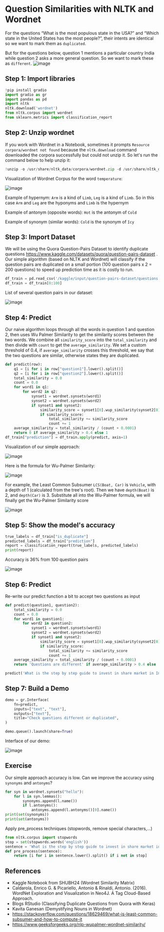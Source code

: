 # Question Similarities with NLTK and Wordnet

For the questions “What is the most populous state in the USA?” and “Which state in the United States has the most people?”, their intents are identical so we want to mark them as `duplicated`.

But for the questions below, question 1 mentions a particular country India while question 2 asks a more general question. So we want to mark these as `different`. 
![image](https://github.com/hughiephan/DPL/assets/16631121/b42f6acd-4969-4d51-b62f-f50ffe710b0f)

## Step 1: Import libraries
```python
!pip install gradio
import gradio as gr
import pandas as pd
import nltk
nltk.download('wordnet')
from nltk.corpus import wordnet
from sklearn.metrics import classification_report
```

## Step 2: Unzip wordnet
If you work with Wordnet in a Notebook, sometimes it prompts `Resource corpora/wordnet not found` because the `nltk.download` command downloaded the corpora successfully but could not unzip it. So let's run the command below to help unzip it:

```python
!unzip -o /usr/share/nltk_data/corpora/wordnet.zip -d /usr/share/nltk_data/corpora/
```

Visualization of Wordnet Corpus for the word `temperature`:

![image](https://github.com/hughiephan/DPL/assets/16631121/e0ddbe09-f4e3-4116-9563-25926ee4411d)

Example of hypernym: `Arm` is a kind of `Limb`, `Leg` is a kind of `Limb`. So in this case `Arm` and `Leg` are the hyponyms and `Limb` is the hypernym

Example of antonym (opposite words): `Hot` is the antonym of `Cold`

Example of synonym (similar words): `Cold` is the synonym of `Icy`

## Step 3: Import Dataset
We will be using the Quora Question-Pairs Dataset to identify duplicate questions https://www.kaggle.com/datasets/quora/question-pairs-dataset . Our simple algorithm (based on NLTK and Wordnet) will classify if the question pairs are duplicated on a small portion (100 question pairs x 2 = 200 questions) to speed up prediction time as it is costly to run.
```python
df_train = pd.read_csv('/kaggle/input/question-pairs-dataset/questions.csv')
df_train = df_train[0:100]
```

List of several question pairs in our dataset:

![image](https://github.com/hughiephan/DPL/assets/16631121/503d7e27-6b41-452b-87aa-6f0efd631e5d)

## Step 4: Predict 
Our naive algorithm loops through all the words in question 1 and question 2, then uses Wu Palmer Similarity to get the similarity scores between the two words. We combine all `similarity_score` into the `total_similarity` and then divide with `count` to get the `average_similarity`. We set a custom threshold of 0.4, if `average_similarity` crosses this threshold, we say that the two questions are similar, otherwise states they are duplicated.

```python
def predict(row):
    q1 = [i for i in row["question1"].lower().split()]
    q2 = [i for i in row["question2"].lower().split()]
    total_similarity = 0.0
    count = 0.0
    for word1 in q1:
        for word2 in q2:
            synset1 = wordnet.synsets(word1)
            synset2 = wordnet.synsets(word2)
            if synset1 and synset2:
                similarity_score = synset1[0].wup_similarity(synset2[0])
                if similarity_score:
                    total_similarity += similarity_score
                    count += 1
    average_similarity = total_similarity / (count + 0.0001)
    return 0 if average_similarity > 0.4 else 1
df_train["prediction"] = df_train.apply(predict, axis=1)
```

Visualization of our simple approach:

![image](https://github.com/hughiephan/DPL/assets/16631121/62ee4001-52e4-4e77-921d-3553cf214a78)

Here is the formula for Wu-Palmer Similarity:

![image](https://github.com/hughiephan/DPL/assets/16631121/ab5ceed1-189b-48d4-a8da-193a791c40b3)

For example, the Least Common Subsumer `LCS(Boat, Car)` is `Vehicle`, with a depth of 1 (calculated from the tree's root). Then we have `depth(Boat)` is 2, and `depth(Car)` is 3. Substitute all into the Wu-Palmer formula, we will finally get the Wu-Palmer Similarity score 

![image](https://github.com/hughiephan/DPL/assets/16631121/f86afa60-711c-418d-b23b-1d7e90d937d3)


## Step 5: Show the model's accuracy

```python
true_labels = df_train["is_duplicate"]
predicted_labels = df_train["prediction"]
report = classification_report(true_labels, predicted_labels)
print(report)
```

Accuracy is 36% from 100 question pairs

![image](https://github.com/hughiephan/DPL/assets/16631121/588ed513-ea67-465e-ad05-c3a2a286ece6)

## Step 6: Predict
Re-write our predict function a bit to accept two questions as input

```python
def predict(question1, question2):
    total_similarity = 0.0
    count = 0.0
    for word1 in question1:
        for word2 in question2:
            synset1 = wordnet.synsets(word1)
            synset2 = wordnet.synsets(word2)
            if synset1 and synset2:
                similarity_score = synset1[0].wup_similarity(synset2[0])
                if similarity_score:
                    total_similarity += similarity_score
                    count += 1
    average_similarity = total_similarity / (count + 0.0001)
    return 'Questions are different' if average_similarity > 0.4 else 'Questions are duplicated'

predict('What is the step by step guide to invest in share market in India?', 'What is the step by step guide to invest in share market?')
```

## Step 7: Build a Demo
```python
demo = gr.Interface(
    fn=predict,
    inputs=["text", "text"],
    outputs=["text"],
    title="Check questions different or duplicated",
)

demo.queue().launch(share=True)
```

Interface of our demo:

![image](https://github.com/hughiephan/DPL/assets/16631121/a49e680e-5d3b-4212-8866-e816f8cb2e86)

## Exercise
Our simple approach accuracy is low. Can we improve the accuracy using `synonyms` and `antonyms`?
```python
for syn in wordnet.synsets("hello"):
	for l in syn.lemmas():
		synonyms.append(l.name())
		if l.antonyms():
            antonyms.append(l.antonyms()[0].name())
print(set(synonyms))
print(set(antonyms))
```

Apply pre_process techniques (stopwords, remove special characters,...)
```python
from nltk.corpus import stopwords
stop = set(stopwords.words('english'))
sentence = 'What is the step by step guide to invest in share market in India?'
def pre_process(sentence):
    return [i for i in sentence.lower().split() if i not in stop]
```

## References
- Kaggle Notebook from SHUBH24 (Wordnet Similarity Matrix)
- Caldarola, Enrico G. & Picariello, Antonio & Rinaldi, Antonio. (2016). WordNet Exploration and Visualization in Neo4J. A Tag Cloud-Based Approach.
- Blogs RStudio (Classifying Duplicate Questions from Quora with Keras)
- Kavita Ganesan (Demystifying Nouns in Wordnet)
- https://stackoverflow.com/questions/18629469/what-is-least-common-subsumer-and-how-to-compute-it
- https://www.geeksforgeeks.org/nlp-wupalmer-wordnet-similarity/
